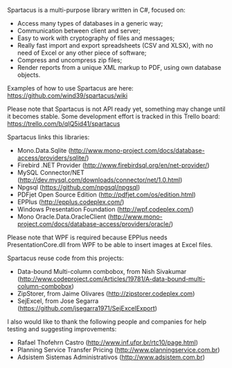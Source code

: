 Spartacus is a multi-purpose library written in C#, focused on:
  - Access many types of databases in a generic way;
  - Communication between client and server;
  - Easy to work with cryptography of files and messages;
  - Really fast import and export spreadsheets (CSV and XLSX), with no need of Excel or any other piece of software;
  - Compress and uncompress zip files;
  - Render reports from a unique XML markup to PDF, using own database objects.

Examples of how to use Spartacus are here: https://github.com/wind39/spartacus/wiki

Please note that Spartacus is not API ready yet, something may change until it becomes stable.
Some development effort is tracked in this Trello board: https://trello.com/b/qIQ5id41/spartacus

Spartacus links this libraries:
  - Mono.Data.Sqlite (http://www.mono-project.com/docs/database-access/providers/sqlite/)
  - Firebird .NET Provider (http://www.firebirdsql.org/en/net-provider/)
  - MySQL Connector/NET (http://dev.mysql.com/downloads/connector/net/1.0.html)
  - Npgsql (https://github.com/npgsql/npgsql)
  - PDFjet Open Source Edition (http://pdfjet.com/os/edition.html)
  - EPPlus (http://epplus.codeplex.com/)
  - Windows Presentation Foundation (http://wpf.codeplex.com/)
  - Mono Oracle.Data.OracleClient (http://www.mono-project.com/docs/database-access/providers/oracle/)
 
Please note that WPF is required because EPPlus needs PresentationCore.dll from WPF to be able to insert images at Excel files.
  
Spartacus reuse code from this projects:
  - Data-bound Multi-column combobox, from Nish Sivakumar (http://www.codeproject.com/Articles/19781/A-data-bound-multi-column-combobox)
  - ZipStorer, from Jaime Olivares (http://zipstorer.codeplex.com)
  - SejExcel, from Jose Segarra (https://github.com/jsegarra1971/SejExcelExport)

I also would like to thank the following people and companies for help testing and suggesting improvements:
  - Rafael Thofehrn Castro (http://www.inf.ufpr.br/rtc10/page.html)
  - Planning Service Transfer Pricing (http://www.planningservice.com.br)
  - Adsistem Sistemas Administrativos (http://www.adsistem.com.br)
